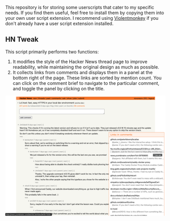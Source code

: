 This repository is for storing some userscripts that cater to my specific needs. If you find them useful, feel free to install them by copying them into your own user script extension. I recommend using [Violentmonkey](https://violentmonkey.github.io/) if you don't already have a user script extension installed.


## HN Tweak

This script primarily performs two functions:
1. It modifies the style of the Hacker News thread page to improve readability, while maintaining the original design as much as possible.
2. It collects links from comments and displays them in a panel at the bottom right of the page. These links are sorted by mention count. You can click on the comment brief to navigate to the particular comment, and toggle the panel by clicking on the title.

![](./hntweak.png)
